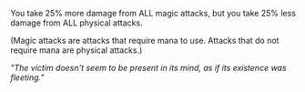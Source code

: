 You take 25% more damage from ALL magic attacks, but you take 25% less damage from ALL physical attacks.

(Magic attacks are attacks that require mana to use. Attacks that do not require mana are physical attacks.)

*"The victim doesn't seem to be present in its mind, as if its existence was fleeting."*